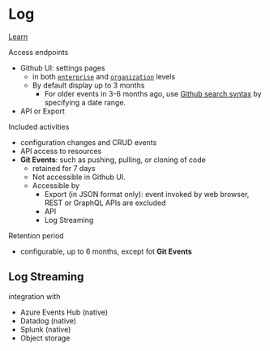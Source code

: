 # Log
[Learn](https://resources.github.com/learn/pathways/administration-governance/essentials/access-capture-consume-audit-logs/)

Access endpoints
- Github UI: settings pages
  - in both [`enterprise`](https://docs.github.com/en/enterprise-cloud@latest/admin/monitoring-activity-in-your-enterprise/reviewing-audit-logs-for-your-enterprise/accessing-the-audit-log-for-your-enterprise) and [`organization`](https://docs.github.com/en/organizations/keeping-your-organization-secure/managing-security-settings-for-your-organization/reviewing-the-audit-log-for-your-organization#accessing-the-audit-log) levels
  - By default display up to 3 months
    - For older events in 3-6 months ago, use [Github search syntax](https://docs.github.com/en/search-github/getting-started-with-searching-on-github/about-searching-on-github) by specifying a date range.
- API or Export

Included activities
- configuration changes and CRUD events
- API access to resources
- **Git Events**: such as pushing, pulling, or cloning of code
  - retained for 7 days
  - Not accessible in Github UI.
  - Accessible by
    - Export (in JSON format only): event invoked by web browser, REST or GraphQL APIs are excluded
    - API
    - Log Streaming

Retention period
- configurable, up to 6 months, except fot **Git Events**


## Log Streaming
integration with
- Azure Events Hub (native)
- Datadog (native)
- Splunk (native)
- Object storage
